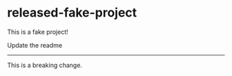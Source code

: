 # released-fake-project
This is a fake project!


Update the readme

---

This is a breaking change.
